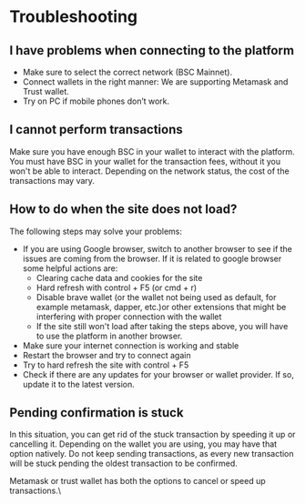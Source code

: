 # Troubleshooting

## **I have problems when connecting to the platform**

* Make sure to select the correct network (BSC Mainnet).
* Connect wallets in the right manner: We are supporting Metamask and Trust wallet.
* Try on PC if mobile phones don’t work.

## **I cannot perform transactions**

Make sure you have enough BSC in your wallet to interact with the platform. You must have BSC in your wallet for the transaction fees, without it you won't be able to interact. Depending on the network status, the cost of the transactions may vary.

## **How to do when the site does not load?**

The following steps may solve your problems:

* If you are using Google browser, switch to another browser to see if the issues are coming from the browser. If it is related to google browser some helpful actions are:
  * Clearing cache data and cookies for the site
  * Hard refresh with control + F5 (or cmd + r)
  * Disable brave wallet (or the wallet not being used as default, for example metamask, dapper, etc.)or other extensions that might be interfering with proper connection with the wallet
  * If the site still won't load after taking the steps above, you will have to use the platform in another browser.
* Make sure your internet connection is working and stable
* Restart the browser and try to connect again
* Try to hard refresh the site with control + F5
* Check if there are any updates for your browser or wallet provider. If so, update it to the latest version.

## **Pending confirmation is stuck**

In this situation, you can get rid of the stuck transaction by speeding it up or cancelling it. Depending on the wallet you are using, you may have that option natively. Do not keep sending transactions, as every new transaction will be stuck pending the oldest transaction to be confirmed.

Metamask or trust wallet has both the options to cancel or speed up transactions.\\
